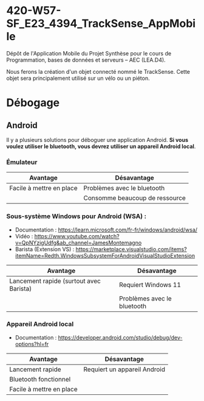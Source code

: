 # 420-W57-SF_E23_4394_TrackSense_AppMobile
Dépôt de l'Application Mobile du Projet Synthèse pour le cours de Programmation, bases de données et serveurs – AEC (LEA.D4). 

Nous ferons la création d'un objet connecté nommé le TrackSense. Cette objet sera principalement utilisé sur un vélo ou un piéton.

# Débogage

## Android

Il y a plusieurs solutions pour déboguer une application Android. **Si vous voulez utiliser le bluetooth, vous devrez utiliser un appareil Android local**.

### Émulateur

|Avantage                |Désavantage                   |
|------------------------|------------------------------|
|Facile à mettre en place|Problèmes avec le bluetooth   |
|                        |Consomme beaucoup de ressource|

### Sous-système Windows pour Android (WSA) :

- Documentation : https://learn.microsoft.com/fr-fr/windows/android/wsa/
- Vidéo : https://www.youtube.com/watch?v=QpNYzigUdfg&ab_channel=JamesMontemagno
- Barista (Extension VS) : https://marketplace.visualstudio.com/items?itemName=Redth.WindowsSubsystemForAndroidVisualStudioExtension

|Avantage                               |Désavantage                |
|---------------------------------------|---------------------------|
|Lancement rapide (surtout avec Barista)|Requiert Windows 11        |
|                                       |Problèmes avec le bluetooth|

### Appareil Android local

- Documentation : https://developer.android.com/studio/debug/dev-options?hl=fr

|Avantage                |Désavantage                 |
|------------------------|----------------------------|
|Lancement rapide        |Requiert un appareil Android|
|Bluetooth fonctionnel   |                            |
|Facile à mettre en place|                            |

